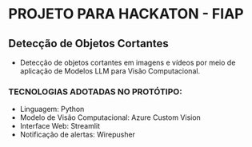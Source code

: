 # PROJETO PARA HACKATON - FIAP
## Detecção de Objetos Cortantes

- Detecção de objetos cortantes em imagens e vídeos por meio de aplicação de Modelos LLM para Visão Computacional.

### TECNOLOGIAS ADOTADAS NO PROTÓTIPO:

- Linguagem: Python
- Modelo de Visão Computacional: Azure Custom Vision
- Interface Web: Streamlit
- Notificação de alertas: Wirepusher


